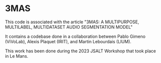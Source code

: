 # 3MAS

This code is associated with the article "3MAS: A MULTIPURPOSE, MULTILABEL, MULTIDATASET AUDIO SEGMENTATION MODEL"

It contains a codebase done in a collaboration between Pablo Gimeno (ViVoLab), Alexis Plaquet (IRIT), and Martin Lebourdais (LIUM).

This work has been done during the 2023 JSALT Workshop that took place in Le Mans.
